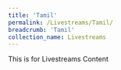 ```yaml
---
title: 'Tamil'
permalink: /Livestreams/Tamil/
breadcrumb: 'Tamil'
collection_name: Livestreams
---
```

<p>This is for Livestreams Content</p>
